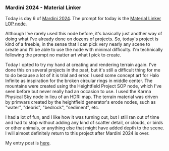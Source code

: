 ### Mardini 2024 - Material Linker

Today is day 6 of [Mardini 2024][mardini-2024]. The prompt for today is the [Material Linker
LOP node][material-linker-lop].

Although I've rarely used this node before, it's basically just another way of doing what
I've already done on dozens of projects. So, today's project is kind of a freebie, in the
sense that I can pick very nearly any scene to create and I'll be able to use the node with
minimal difficulty. I'm technically following the prompt no matter art what I pick to create.

Today I opted to try my hand at creating and rendering terrain again. I've done this on
several projects in the past, but it's still a difficult thing for me to do because a lot
of it is trial and error. I used some concept art for Halo Infinite as inspiration for the
broken circular rings in middle center. The mountains were created using the Heightfield
Project SOP node, which I've seen before but never really had an occasion to use. I used
the Karma Physical Sky node in lieu of an HDRI map. The terrain material was driven by
primvars created by the heightfield generator's erode nodes, such as "water", "debris",
"bedrock", "sediment", etc.

I had a lot of fun, and I like how it was turning out, but I still ran out of time and had
to stop without adding any kind of scatter detail, or clouds, or birds or other animals,
or anything else that might have added depth to the scene. I will almost definitely return to
this project after Mardini 2024 is over.

My entry post is [here][entry-post].

[mardini-2024]: https://www.sidefx.com/community-main-menu/contests-jams/mardini-2024/
[material-linker-lop]: https://www.sidefx.com/docs/houdini/nodes/lop/materiallinker.html
[entry-post]: https://www.sidefx.com/forum/topic/94808/?page=1#post-414994

